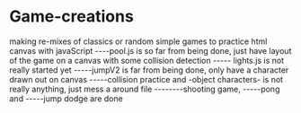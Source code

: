 # Game-creations
making re-mixes of classics or random simple games to practice html canvas with javaScript
----pool.js is so far from being done, just have layout of the game on a canvas with some collision detection
----- lights.js is not really started yet
-----jumpV2 is far from being done, only have a character drawn out on canvas
-----collision practice and -object characters- is not really anything, just mess a around file
--------shooting game, -----pong and -----jump dodge are done
